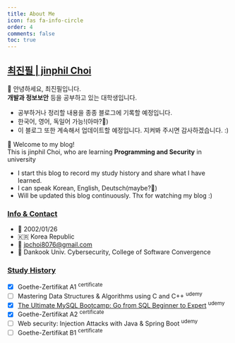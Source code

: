 ```yaml
---
title: About Me
icon: fas fa-info-circle
order: 4
comments: false
toc: true
---
```


## [**최진필 | jinphil Choi**](https://github.com/philotti)     

👋 안녕하세요, 최진필입니다.      
**개발과 정보보안** 등을 공부하고 있는 대학생입니다. 

- 공부하거나 정리할 내용을 종종 블로그에 기록할 예정입니다.
- 한국어, 영어, 독일어 가능!(아마?🧐)
- 이 블로그 또한 계속해서 업데이트할 예정입니다. 지켜봐 주시면 감사하겠습니다. :)

👋 Welcome to my blog! <br>
This is jinphil Choi, who are learning **Programming and Security** in university

- I start this blog to record my study history and share what I have learned.
- I can speak Korean, English, Deutsch(maybe?🧐)
- Will be updated this blog continuously. Thx for watching my blog :)

### **<u>Info & Contact</u>**

- 📆 2002/01/26
- 🇰🇷 Korea Republic
- 📨 jpchoi8076@gmail.com
- 🏫 Dankook Univ. Cybersecurity, College of Software Convergence


### **<u>Study History</u>**
- [x] Goethe-Zertifikat A1 <sup>certificate</sup>
- [ ] Mastering Data Structures & Algorithms using C and C++ <sup>udemy</sup>
- [x] [The Ultimate MySQL Bootcamp: Go from SQL Beginner to Expert](https://www.udemy.com/certificate/UC-daf949bb-85ad-4f88-860d-bd0de6027a4b/) <sup>udemy</sup>
- [x] Goethe-Zertifikat A2 <sup>certificate</sup>
- [ ] Web security: Injection Attacks with Java & Spring Boot <sup>udemy</sup>
- [ ] Goethe-Zertifikat B1 <sup>certificate</sup>
